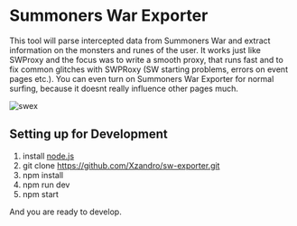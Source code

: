 # Summoners War Exporter

This tool will parse intercepted data from Summoners War and extract information on the monsters and runes of the user. It works just like SWProxy and the focus was to write a smooth proxy, that runs fast and to fix common glitches with SWPRoxy (SW starting problems, errors on event pages etc.). You can even turn on Summoners War Exporter for normal surfing, because it doesnt really influence other pages much.

![swex](http://i.imgur.com/NQGNNaF.png)
## Setting up for Development
1. install [node.js](https://nodejs.org/)
2. git clone https://github.com/Xzandro/sw-exporter.git
3. npm install
4. npm run dev
5. npm start

And you are ready to develop.



